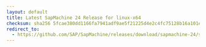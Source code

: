 ```yaml
---
layout: default
title: Latest SapMachine 24 Release for linux-x64
checksum: sha256 5fcae380dd1166fa7941adf9ae5f21225d4e2c4fc75128b16a101e41ac477c27
redirect_to:
  - https://github.com/SAP/SapMachine/releases/download/sapmachine-24/sapmachine-jre-24_linux-x64_bin.tar.gz
---
```

